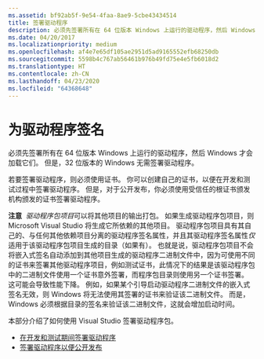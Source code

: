 ```yaml
---
ms.assetid: bf92ab5f-9e54-4faa-8ae9-5cbe43434514
title: 签署驱动程序
description: 必须先签署所有在 64 位版本 Windows 上运行的驱动程序，然后 Windows 才会加载它们。 但是，在 32 位版本的 Windows.Visual Studio 上，无需签署驱动程序即可签署驱动程序包。
ms.date: 04/20/2017
ms.localizationpriority: medium
ms.openlocfilehash: af4e7e65df105ae2951d5ad9165552efb68250db
ms.sourcegitcommit: 5598b4c767ab56461b976b49fd75e4e5fb6018d2
ms.translationtype: HT
ms.contentlocale: zh-CN
ms.lasthandoff: 04/23/2020
ms.locfileid: "64368648"
---
```

# <a name="signing-a-driver"></a>为驱动程序签名

必须先签署所有在 64 位版本 Windows 上运行的驱动程序，然后 Windows 才会加载它们。 但是，32 位版本的 Windows 无需签署驱动程序。

若要签署驱动程序，则必须使用证书。 你可以创建自己的证书，以便在开发和测试过程中签署驱动程序。 但是，对于公开发布，你必须使用受信任的根证书颁发机构颁发的证书签署驱动程序。

**注意**  *驱动程序包项目*可以将其他项目的输出打包。 如果生成驱动程序包项目，则 Microsoft Visual Studio 将生成它所依赖的其他项目。 驱动程序包项目具有其自己的、与任何其他依赖项目分离的驱动程序签名属性，并且其驱动程序签名属性*仅*适用于该驱动程序包项目生成的目录（如果有）。 也就是说，驱动程序包项目不会将嵌入式签名自动添加到其他项目生成的驱动程序二进制文件中，因为可使用不同的证书来签署其他驱动程序项目，例如测试证书，此情况下的结果是该驱动程序包中的二进制文件使用一个证书意外签署，而程序包目录则使用另一个证书签署。 这可能会导致性能下降。 例如，如果某个引导启动驱动程序二进制文件的嵌入式签名无效，则 Windows 将无法使用其签署的证书来验证该二进制文件。 而是，Windows 必须根据目录的签名来验证该二进制文件，这就会增加启动时间。

 

本部分介绍了如何使用 Visual Studio 签署驱动程序包。

-   [在开发和测试期间签署驱动程序](signing-a-driver-during-development-and-testing.md)
-   [签署驱动程序以便公开发布](signing-a-driver-for-public-release.md)

 

 





